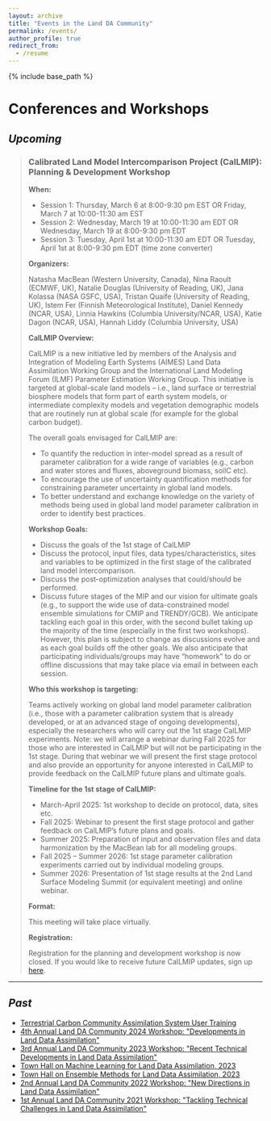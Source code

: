```yaml
---
layout: archive
title: "Events in the Land DA Community"
permalink: /events/
author_profile: true
redirect_from:
  - /resume
---
```


{% include base_path %}


Conferences and Workshops
======
## *Upcoming*

>### Calibrated Land Model Intercomparison Project (CalLMIP): Planning & Development Workshop
>
>**When:** 
> - Session 1: Thursday, March 6 at 8:00-9:30 pm EST OR Friday, March 7 at 10:00-11:30 am EST 
> - Session 2: Wednesday, March 19 at 10:00-11:30 am EDT OR Wednesday, March 19 at 8:00-9:30 pm EDT
> - Session 3: Tuesday, April 1st at 10:00-11:30 am EDT OR Tuesday, April 1st at 8:00-9:30 pm EDT (time zone converter)
>
>**Organizers:** 
>
>Natasha MacBean (Western University, Canada), Nina Raoult (ECMWF, UK), Natalie Douglas (University of Reading, UK), Jana Kolassa (NASA GSFC, USA), Tristan Quaife (University of Reading, UK), Istem Fer (Finnish Meteorological Institute), Daniel Kennedy (NCAR, USA), Linnia Hawkins (Columbia University/NCAR, USA), Katie Dagon (NCAR, USA), Hannah Liddy (Columbia University, USA)
>
>**CalLMIP Overview:** 
>
>CalLMIP is a new initiative led by members of the Analysis and Integration of Modeling Earth Systems (AIMES) Land Data Assimilation Working Group and the International Land Modeling Forum (ILMF) Parameter Estimation Working Group.
>This initiative is targeted at global-scale land models – i.e., land surface or terrestrial biosphere models that form part of earth system models, or intermediate complexity models and vegetation demographic models that are routinely run at global scale (for example for the global carbon budget).  
>
>The overall goals envisaged for CalLMIP are:
> - To quantify the reduction in inter-model spread as a result of parameter calibration for a wide range of variables (e.g., carbon and water stores and fluxes, aboveground biomass, soilC etc).
>- To encourage the use of uncertainty quantification methods for constraining parameter uncertainty in global land models.
>- To better understand and exchange knowledge on the variety of methods being used in global land model parameter calibration in order to identify best practices.
>
>**Workshop Goals:**
>- Discuss the goals of the 1st stage of CalLMIP
>- Discuss the protocol, input files, data types/characteristics, sites and variables to be optimized in the first stage of the calibrated land model intercomparison.
>- Discuss the post-optimization analyses that could/should be performed.
>- Discuss future stages of the MIP and our vision for ultimate goals (e.g., to support the wide use of data-constrained model ensemble simulations for CMIP and TRENDY/GCB).
>We anticipate tackling each goal in this order, with the second bullet taking up the majority of the time (especially in the first two workshops). However, this plan is subject to change as discussions evolve and as each goal builds off the other goals. We also anticipate that participating individuals/groups may have “homework” to do or offline discussions that may take place via email in between each session.
>
>**Who this workshop is targeting:**
>
>Teams actively working on global land model parameter calibration (i.e., those with a parameter calibration system that is already developed, or at an advanced stage of ongoing developments), especially the researchers who will carry out the 1st stage CalLMIP experiments.
>Note: we will arrange a webinar during Fall 2025 for those who are interested in CalLMIP but will not be participating in the 1st stage. During that webinar we will present the first stage protocol and also provide an opportunity for anyone interested in CalLMIP to provide feedback on the CalLMIP future plans and ultimate goals.
>
>**Timeline for the 1st stage of CalLMIP:**
>
>- March-April 2025: 1st workshop to decide on protocol, data, sites etc.
>- Fall 2025: Webinar to present the first stage protocol and gather feedback on CalLMIP’s future plans and goals.
>- Summer 2025: Preparation of input and observation files and data harmonization by the MacBean lab for all modeling groups.
>- Fall 2025 – Summer 2026: 1st stage parameter calibration experiments carried out by individual modeling groups.
>- Summer 2026: Presentation of 1st stage results at the 2nd Land Surface Modeling Summit (or equivalent meeting) and online webinar.
>
>**Format:** 
>
>This meeting will take place virtually. 
>
>**Registration:** 
>
>Registration for the planning and development workshop is now closed. If you would like to receive future CalLMIP updates, sign up [here](https://docs.google.com/forms/d/e/1FAIpQLSfcEg1RXdR5Un-q2LgaV1gv8yN-DAnzDoumB4M-PWiAuXeqsw/viewform). 


---
## *Past*
- [Terrestrial Carbon Community Assimilation System User Training](https://tccas-study.inversion-lab.com/training.html)
- [4th Annual Land DA Community 2024 Workshop: "Developments in Land Data Assimilation"](https://aimesproject.org/land_da_workshop_2024/)
- [3rd Annual Land DA Community 2023 Workshop: "Recent Technical Developments in Land Data Assimilation"](https://aimesproject.org/lda_workshop_2023/)
- [Town Hall on Machine Learning for Land Data Assimilation, 2023](https://aimesproject.org/machine-learning-town-hall/) 
- [Town Hall on Ensemble Methods for Land Data Assimilation, 2023](https://aimesproject.org/ensembles-town-hall/) 
- [2nd Annual Land DA Community 2022 Workshop: "New Directions in Land Data Assimilation"](https://aimesproject.org/lda_workshop_2022/)
- [1st Annual Land DA Community 2021 Workshop: "Tackling Technical Challenges in Land Data Assimilation"](https://aimesproject.org/lda_workshop/)
